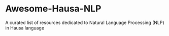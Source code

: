 # Awesome-Hausa-NLP
 A curated list of resources dedicated to Natural Language Processing (NLP) in Hausa language
